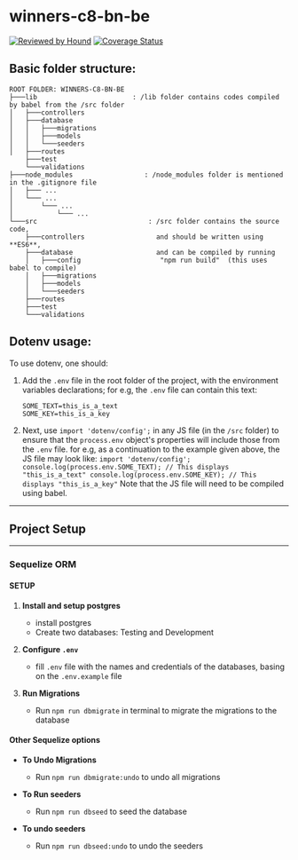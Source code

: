 # winners-c8-bn-be

[![Reviewed by Hound](https://img.shields.io/badge/Reviewed_by-Hound-8E64B0.svg)](https://houndci.com)
[![Coverage Status](https://coveralls.io/repos/github/atlp-rwanda/winners-c8-bn-be/badge.svg?branch=chore-coveralls-integration-182209989)](https://coveralls.io/github/atlp-rwanda/winners-c8-bn-be?branch=chore-coveralls-integration-182209989)


## Basic folder structure:

```
ROOT FOLDER: WINNERS-C8-BN-BE
├───lib                        : /lib folder contains codes compiled by babel from the /src folder
│   ├───controllers
│   ├───database
│   │   ├───migrations
│   │   ├───models
│   │   └───seeders
│   ├───routes
    ├───test
    └───validations
├───node_modules                  : /node_modules folder is mentioned in the .gitignore file
│   ├─── ...
│   └─── ...
│       └─── ...
│           └─── ...
└───src                            : /src folder contains the source code,
    ├───controllers                  and should be written using **ES6**,
    ├───database                     and can be compiled by running
    │   ├───config                    "npm run build"  (this uses babel to compile)
    │   ├───migrations
    │   ├───models
    │   └───seeders
    ├───routes
    ├───test
    └───validations
```

## Dotenv usage:

To use dotenv, one should:

1. Add the `.env` file in the root folder of the project, with the environment variables declarations;
   for e.g, the `.env` file can contain this text:
   ```
   SOME_TEXT=this_is_a_text
   SOME_KEY=this_is_a_key
   ```
2. Next, use `import 'dotenv/config';` in any JS file (in the `/src` folder) to ensure that the `process.env` object's properties will include those from the `.env` file.
   for e.g, as a continuation to the example given above, the JS file may look like:
   `import 'dotenv/config'; console.log(process.env.SOME_TEXT); // This displays "this_is_a_text" console.log(process.env.SOME_KEY); // This displays "this_is_a_key"`
   Note that the JS file will need to be compiled using babel.

---

## Project Setup

---

### Sequelize ORM

#### SETUP

1. **Install and setup postgres**

   - install postgres
   - Create two databases: Testing and Development

2. **Configure `.env`**

   - fill `.env` file with the names and credentials of the databases, basing on the `.env.example` file

3. **Run Migrations**

   - Run `npm run dbmigrate` in terminal to migrate the migrations to the database

#### Other Sequelize options

- **To Undo Migrations**

  - Run `npm run dbmigrate:undo` to undo all migrations

- **To Run seeders**

  - Run `npm run dbseed` to seed the database

- **To undo seeders**

  - Run `npm run dbseed:undo` to undo the seeders
